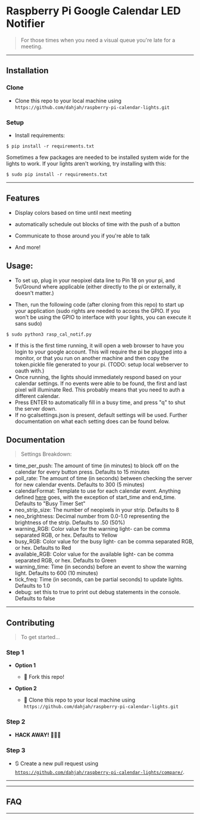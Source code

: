 # Raspberry Pi Google Calendar LED Notifier

> For those times when you need a visual queue you're late for a meeting.


---

## Installation
### Clone

- Clone this repo to your local machine using `https://github.com/dahjah/raspberry-pi-calendar-lights.git`

### Setup

- Install requirements:

```shell
$ pip install -r requirements.txt
```

Sometimes a few packages are needed to be installed system wide for the lights to work. If your lights aren't working, try installing with this:


```shell
$ sudo pip install -r requirements.txt
```
---

## Features

- Display colors based on time until next meeting

- automatically schedule out blocks of time with the push of a button

- Communicate to those around you if you're able to talk

- And more!

## Usage:
- To set up, plug in your neopixel data line to Pin 18 on your pi, and 5v/Ground where applicable (either directly to the pi or externally, it doesn't matter.)

- Then, run the following code (after cloning from this repo) to start up your application (sudo rights are needed to access the GPIO. If you won't be using the GPIO to interface with your lights, you can execute it sans sudo)
```shell
$ sudo python3 rasp_cal_notif.py
```

- If this is the first time running, it will open a web browser to have you login to your google account. This will require the pi be plugged into a monitor, or that you run on another machine and then copy the token.pickle file generated to your pi. (TODO: setup local webserver to oauth with.)
- Once running, the lights should immediately respond based on your calendar settings. If no events were able to be found, the first and last pixel will illuminate Red. This probably means that you need to auth a different calendar.
- Press ENTER to automatically fill in a busy time, and press "q" to shut the server down.
- If no gcalsettings.json is present, default settings will be used. Further documentation on what each setting does can be found below.

## Documentation


> Settings Breakdown:
- time_per_push: The amount of time (in minutes) to block off on the calendar for every button press. Defaults to 15 minutes
- poll_rate: The amount of time (in seconds) between checking the server for new calendar events. Defaults to 300 (5 minutes)
- calendarFormat: Template to use for each calendar event. Anything defined <a href="https://developers.google.com/calendar/create-events">here</a> goes, with the exception of start_time and end_time. Defaults to "Busy Timer Set"
- neo_strip_size: The number of neopixels in your strip. Defaults to 8
- neo_brightness: Decimal number from 0.0-1.0 representing the brightness of the strip. Defaults to .50 (50%)
- warning_RGB: Color value for the warning light- can be comma separated RGB, or hex. Defaults to Yellow
- busy_RGB: Color value for the busy light- can be comma separated RGB, or hex. Defaults to Red
- available_RGB: Color value for the available light- can be comma separated RGB, or hex. Defaults to Green
- warning_time: Time (in seconds) before an event to show the warning light. Defaults to 600 (10 minutes)
- tick_freq: Time (in seconds, can be partial seconds) to update lights. Defaults to 1.0
- debug: set this to true to print out debug statements in the console. Defaults to false
---

## Contributing

> To get started...

### Step 1

- **Option 1**
    - 🍴 Fork this repo!

- **Option 2**
    - 👯 Clone this repo to your local machine using `https://github.com/dahjah/raspberry-pi-calendar-lights.git`

### Step 2

- **HACK AWAY!** 🔨🔨🔨

### Step 3

- 🔃 Create a new pull request using <a href="https://github.com/dahjah/raspberry-pi-calendar-lights/compare/" target="_blank">`https://github.com/dahjah/raspberry-pi-calendar-lights/compare/`</a>.

---
---

## FAQ

---
